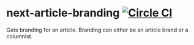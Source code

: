 # next-article-branding [![Circle CI](https://circleci.com/gh/Financial-Times/next-article-branding/tree/master.svg?style=svg)](https://circleci.com/gh/Financial-Times/next-article-branding/tree/master)

Gets branding for an article.
Branding can either be an article brand or a columnist.
